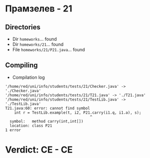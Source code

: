 # Прамзелев - 21
## Directories
- Dir `homeworks`... found
- Dir `homeworks/21`... found
- File `homeworks/21/P21.java`... found
## Compiling
- Compilation log
```
'/home/red/uni/info/students/tests/21/Checker.java' -> './Checker.java'
'/home/red/uni/info/students/tests/21/T21.java' -> './T21.java'
'/home/red/uni/info/students/tests/21/TestLib.java' -> './TestLib.java'
T21.java:60: error: cannot find symbol
    int r = TestLib.example(t, i2, P21.carry(i1.q, i1.a), s);
                                      ^
  symbol:   method carry(int,int[])
  location: class P21
1 error

```
# Verdict: **CE** - CE
